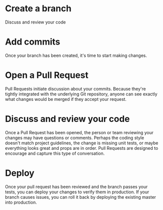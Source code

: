 # Create a branch
Discuss and review your code
# Add commits
Once your branch has been created, it's time to start making changes. 
# Open a Pull Request
Pull Requests initiate discussion about your commits. Because they're tightly integrated with the underlying Git repository, anyone can see exactly what changes would be merged if they accept your request.
# Discuss and review your code
Once a Pull Request has been opened, the person or team reviewing your changes may have questions or comments. Perhaps the coding style doesn't match project guidelines, the change is missing unit tests, or maybe everything looks great and props are in order. Pull Requests are designed to encourage and capture this type of conversation.
# Deploy
Once your pull request has been reviewed and the branch passes your tests, you can deploy your changes to verify them in production. If your branch causes issues, you can roll it back by deploying the existing master into production.
